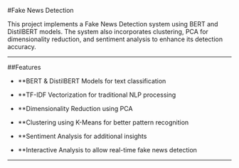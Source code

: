 #Fake News Detection 

This project implements a Fake News Detection system using BERT and DistilBERT models. The system also incorporates clustering, PCA for dimensionality reduction, and sentiment analysis to enhance its detection accuracy.

---

##Features

- **BERT & DistilBERT Models for text classification

- **TF-IDF Vectorization for traditional NLP processing

- **Dimensionality Reduction using PCA

- **Clustering using K-Means for better pattern recognition

- **Sentiment Analysis for additional insights

- **Interactive Analysis to allow real-time fake news detection

---
